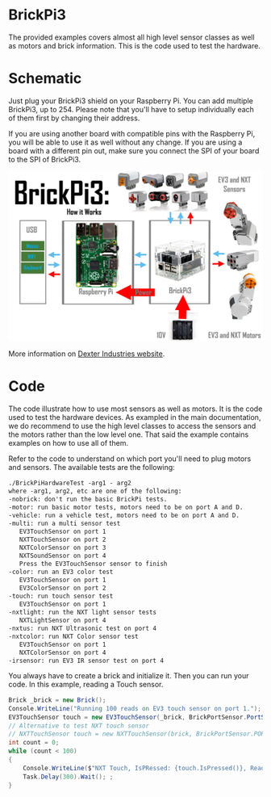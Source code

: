 # BrickPi3

The provided examples covers almost all high level sensor classes as well as motors and brick information. This is the code used to test the hardware.

# Schematic

Just plug your BrickPi3 shield on your Raspberry Pi. You can add multiple BrickPi3, up to 254. Please note that you'll have to setup individually each of them first by changing their address. 

If you are using another board with compatible pins with the Raspberry Pi, you will be able to use it as well without any change. If you are using a board with a different pin out, make sure you connect the SPI of your board to the SPI of BrickPi3.

![image how it works](../BrickPi3-How-it-Works.jpg)

More information on [Dexter Industries website](https://www.dexterindustries.com/BrickPi/brickpi3-technical-design-details/).

# Code

The code illustrate how to use most sensors as well as motors. It is the code used to test the hardware devices. As exampled in the main documentation, we do recommend to use the high level classes to access the sensors and the motors rather than the low level one. That said the example contains examples on how to use all of them.

Refer to the code to understand on which port you'll need to plug motors and sensors. The available tests are the following:

```
./BrickPiHardwareTest -arg1 - arg2
where -arg1, arg2, etc are one of the following:
-nobrick: don't run the basic BrickPi tests.
-motor: run basic motor tests, motors need to be on port A and D.
-vehicle: run a vehicle test, motors need to be on port A and D.
-multi: run a multi sensor test
   EV3TouchSensor on port 1
   NXTTouchSensor on port 2
   NXTColorSensor on port 3
   NXTSoundSensor on port 4
   Press the EV3TouchSensor sensor to finish
-color: run an EV3 color test
   EV3TouchSensor on port 1
   EV3ColorSensor on port 2
-touch: run touch sensor test
   EV3TouchSensor on port 1
-nxtlight: run the NXT light sensor tests
   NXTLightSensor on port 4
-nxtus: run NXT Ultrasonic test on port 4
-nxtcolor: run NXT Color sensor test
   EV3TouchSensor on port 1
   NXTColorSensor on port 4
-irsensor: run EV3 IR sensor test on port 4
```

You always have to create a brick and initialize it. Then you can run your code. In this example, reading a Touch sensor.
```csharp
Brick _brick = new Brick();
Console.WriteLine("Running 100 reads on EV3 touch sensor on port 1.");
EV3TouchSensor touch = new EV3TouchSensor(_brick, BrickPortSensor.PortS1);
// Alternative to test NXT touch sensor
// NXTTouchSensor touch = new NXTTouchSensor(brick, BrickPortSensor.PORT_S2);
int count = 0;
while (count < 100)
{
    Console.WriteLine($"NXT Touch, IsPRessed: {touch.IsPressed()}, ReadAsString: {touch.ReadAsString()}, Selected mode: {touch.SelectedMode()}");
    Task.Delay(300).Wait(); ;
}
```
